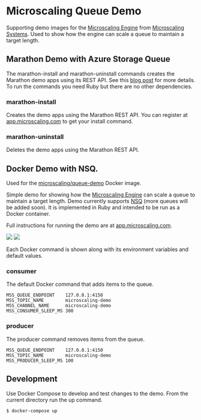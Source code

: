 # Microscaling Queue Demo

Supporting demo images for the [Microscaling Engine](https://github.com/microscaling/microscaling) from [Microscaling Systems](https://microscaling.com). Used to show how the engine can scale a queue to maintain a target length.

## Marathon Demo with Azure Storage Queue

The marathon-install and marathon-uninstall commands creates the Marathon demo apps using its REST API. See this [blog post](http://blog.microscaling.com/2016/05/microscaling-marathon-with-dcos-on.html) for more details. To run the commands you need Ruby but there are no other dependencies.

### marathon-install

Creates the demo apps using the Marathon REST API. You can register at [app.microscaling.com](https://app.microscaling.com) to get your install command.

### marathon-uninstall

Deletes the demo apps using the Marathon REST API.

## Docker Demo with NSQ.

Used for the [microscaling/queue-demo](https://hub.docker.com/r/microscaling/queue-demo/) Docker image.

Simple demo for showing how the [Microscaling Engine](https://github.com/microscaling/microscaling) can scale a queue to maintain a target length. Demo currently supports [NSQ](http://nsq.io/) (more queues will be added soon). It is implemented in Ruby and intended to be run as a Docker container.

Full instructions for running the demo are at [app.microscaling.com](https://app.microscaling.com).

[![](https://images.microbadger.com/badges/image/microscaling/queue-demo.svg)](http://microbadger.com/images/microscaling/queue-demo "Get your own image badge on microbadger.com")
[![](https://images.microbadger.com/badges/version/microscaling/queue-demo.svg)](http://microbadger.com/images/microscaling/queue-demo "Get your own version badge on microbadger.com")

Each Docker command is shown along with its environment variables and default values.

### consumer

The default Docker command that adds items to the queue.

```
MSS_QUEUE_ENDPOINT    127.0.0.1:4150
MSS_TOPIC_NAME        microscaling-demo
MSS_CHANNEL_NAME      microscaling-demo
MSS_CONSUMER_SLEEP_MS 300
```

### producer

The producer command removes items from the queue.

```
MSS_QUEUE_ENDPOINT    127.0.0.1:4150
MSS_TOPIC_NAME        microscaling-demo
MSS_PRODUCER_SLEEP_MS 100
```

## Development

Use Docker Compose to develop and test changes to the demo. From the current directory
run the up command.

```
$ docker-compose up
```

